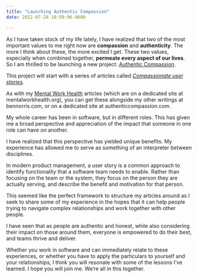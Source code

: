 ```yaml
---
title: "Launching Authentic Compassion"
date: 2022-07-28 18:59:06-0600

---
```


As I have taken stock of my life lately, I have realized that two of the most important values to me right now are **compassion** and **authenticity**. The more I think about these, the more excited I get. These two values, especially when combined together, **permeate every aspect of our lives**. So I am thrilled to be launching a new project: [Authentic Compassion](https://bennorris.com/authentic-compassion).

This project will start with a series of articles called *[Compassionate user stories](https://bennorris.com/tags/user-stories/)*.

As with my [Mental Work Health](https://bennorris.com/mental-work-health) articles (which are on a dedicated site at mentalworkhealth.org), you can get these alongside my other writings at bennorris.com, or on a dedicated site at authenticcompassion.com.

My whole career has been in software, but in different roles. This has given me a broad perspective and appreciation of the impact that someone in one role can have on another.

I have realized that this perspective has yielded unique benefits. My experience has allowed me to serve as something of an interpreter between disciplines.

In modern product management, a user story is a common approach to identify functionality that a software team needs to enable. Rather than focusing on the team or the system, they focus on the person they are actually serving, and describe the benefit and motivation for that person.

This seemed like the perfect framework to structure my articles around as I seek to share some of my experience in the hopes that it can help people trying to navigate complex relationships and work together with other people.

I have seen that as people are authentic and honest, while also considering their impact on those around them, everyone is empowered to do their best, and teams thrive and deliver.

Whether you work in software and can immediately relate to these experiences, or whether you have to apply the particulars to yourself and your relationships, I think you will resonate with some of the lessons I’ve learned. I hope you will join me. We’re all in this together.

